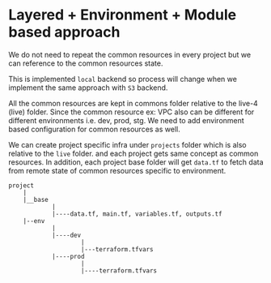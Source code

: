 # Layered + Environment + Module based approach

We do not need to repeat the common resources in every project but we can reference to the common resources state.

This is implemented `local` backend so process will change when we implement the same approach with `S3` backend.

All the common resources are kept in commons folder relative to the live-4 (live) folder. Since the common resource
ex: VPC also can be different for different environments i.e. dev, prod, stg. We need to add environment based configuration
for common resources as well.

We can create project specific infra under `projects` folder which is also relative to the `live` folder.
and each project gets same concept as common resources. In addition, each project base folder will get `data.tf` to fetch 
data from remote state of common resources specific to environment.

```
project
    |
    |__base
            |
            |----data.tf, main.tf, variables.tf, outputs.tf    
    |--env
            |
            |----dev
                    |
                    |---terraform.tfvars
            |----prod
                    |
                    |----terraform.tfvars
```
